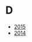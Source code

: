 D
===========

* [2015](https://github.com/chris-roerig/52-projects/tree/2015)
* [2014](https://github.com/chris-roerig/52-projects/tree/2014)
